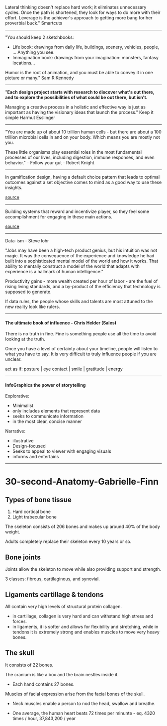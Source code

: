Lateral thinking doesn't replace hard work; it eliminates unnecessary cycles. Once the path is shortened, they look for ways to do more with their effort. Leverage is the achiever's approach to getting more bang for her proverbial buck." Smartcuts

----

"You should keep 2 sketchbooks:

* Life book: drawings from daily life, buildings, scenery, vehicles, people, ... Anything you see.
* Immagination book: drawings from your imagination: monsters, fantasy locations...

Humor is the root of animation, and you must be able to convey it in one picture or many." Sam R Kennedy

----

"**Each design project starts with research to discover what's out there, and to explore the possibilities of what could be out there, but isn't.**

 Managing a creative process in a holistic and effective way is just as important as having the visionary ideas that launch the process." Keep it simple Harmut Esslinger

----

"You are made up of about 10 trillion human cells - but there are about a 100 trillion microbial cells in and on your body. Which means you are mostly not you.

These little organisms play essential roles in the most fundamental processes of our lives, including digestion, immune responses, and even behavior." - Follow your gut - Robert Knight

---

In gamification design, having a default choice pattern that leads to optimal outcomes against a set objective comes to mind as a good way to use these insights.

[source](https://gamificationnation.com/choice-architecture-compulsion-loop-great-things/)

---

Building systems that reward and incentivize player, so they feel some accomplishment for engaging in these main actions.

[source](https://uxplanet.org/gamification-in-2017-top-5-key-principles-cef948254dad)

----

Data-ism - Steve lohr

"Jobs may have been a high-tech product genius, but his intuition was not magic. It was the consequence of the experience and knowledge he had built into a sophisticated mental model of the world and how it works. That ability to mentally construct a model of the world that adapts with experience is a hallmark of human intelligence."

Productivity gains - more wealth created per hour of labor - are the fuel of rising living standards, and a by-product of the efficiency that technology is supposed to generate.

If data rules, the people whose skills and talents are most attuned to the new reality look like rulers.

----

#### The ultimate book of influence - Chris Helder (Sales)

There is no truth in fine. Fine is something people use all the time to avoid looking at the truth.

Once you have a level of certainty about your timeline, people will listen to what you have to say. It is very difficult to truly influence people if you are unclear.

act as if: posture | eye contact | smile | gratitude | energy 

---------

#### InfoGraphics the power of storytelling

Explorative:

* Minimalist
* only includes elements that represent data
* seeks to communicate information
* in the most clear, concise manner

Narrative:

* illustrative
* Design-focused
* Seeks to appeal to viewer with engaging visuals
* informs and entertains


----

# 30-second-Anatomy-Gabrielle-Finn

## Types of bone tissue

1. Hard cortical bone
2. Light trabecular bone

The skeleton consists of 206 bones and makes up around 40% of the body weight.

Adults completely replace their skeleton every 10 years or so.

## Bone joints

Joints allow the skeleton to move while also providing support and strength.

3 classes: fibrous, cartilaginous, and synovial.

## Ligaments cartillage & tendons

All contain very high levels of structural protein collagen.

* in cartillage, collagen is very hard and can withstand high stress and forces.
* in ligaments, it is softer and allows for flexibility and stretching, while in tendons it is extremely strong and enables muscles to move very heavy bones.

## The skull

It consists of 22 bones.

The cranium is like a box and the brain nestles inside it.


* Each hand contains 27 bones.

Muscles of facial expression arise from the facial bones of the skull.

* Neck muscles enable a person to nod the head, swallow and breathe.

* One average, the human heart beats 72 times per minunte - eq. 4320 times / hour, 37,843,200 / year
